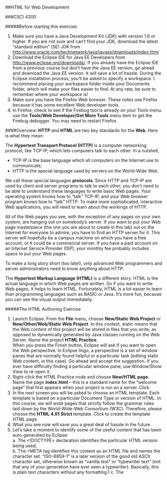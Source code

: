 ##HTML for Web Development

###CSCI 4300

#####Before starting this exercise:
1. Make sure you have a Java Development Kit (JDK) with version 1.6 or higher. If you are not sure and can’t find your JDK, download the latest “standard edition” (SE)  JDK from http://www.oracle.com/technetwork/java/javase/downloads/index.html
2. Download the Eclipse IDE for Java EE Developers from http://www.eclipse.org/downloads/. If you already have the Eclipse IDE from a previous course but don’t have the Java EE version, go ahead and download the Java EE version. It will save a lot of hassle.
During the Eclipse installation process, you’ll be asked to specify a workspace. I recommend placing your workspace folder inside your Documents folder, which will make your files easier to find. At any rate, be sure to remember where your workspace is!
3. Make sure you have the Firefox Web browser. These notes use Firefox because it has some excellent Web developer tools.
4. In Firefox, check to see if the Firebug tool is already on your Tools menu.  use the **Tools/Web Developer/Get More Tools** menu item to get the Firebug debugger. You may need to restart Firefox. 

####Overview: 
**HTTP** and **HTML** are two key standards for the **Web**. Here is what they mean:

The **Hypertext Transport Protocol (HTTP)** is a computer networking protocol, like TCP-IP, which lets computers talk to each other. In a nutshell,
* TCP-IP is the base language which all computers on the Internet use to communicate;
* HTTP is the special language used by servers on the World-Wide Web. 

We call these special languages **protocols**. Since HTTP and TCP-IP are used by client and server programs to talk to each other, you don’t need to be able to understand these languages to write basic Web pages. Your operating system knows how to “talk” TCP-IP, and your Web browser program knows how to “talk” HTTP. To make more sophisticated, interactive Web applications, you will need to learn about the workings of HTTP.

All of the Web pages you see, with the exception of any pages on your own system, are hanging out on somebody’s server. If you want to put your Web page masterpiece (the one you are about to create in this lab) out on the Internet for everyone to admire, you have to find an HTTP server for it. This server will hopefully be a campus machine on which you have a free account, or it could be a commercial server. If you have a paid account on an Internet Service Provider (ISP), your monthly fee probably includes space to put your Web pages.

To make a long story short (too late!), only advanced Web programmers and server administrators need to know anything about HTTP. 

The **Hypertext Markup Language (HTML)** is a different story. HTML is the actual language in which Web pages are written. So if you want to write Web pages, it helps to learn HTML. Fortunately, HTML is a lot easier to learn than programming languages such as BASIC or Java. It’s more fun, because you can see the visual output immediately.

#####The HTML Authoring Exercise
1. Launch Eclipse. From the **File** menu, choose **New/Static Web Project** or **New/Other/Web/Static Web Project**. In this context, static means that the Web content of this project will be stored in files that you write, as opposed to dynamically generated by Java classes running on the Web Server. Name the project **HTML Practice**.  
When you press the Finish button, Eclipse will ask if you want to open the Web perspective. In Eclipse lingo, a perspective is a set of window panes that are normally found helpful or a particular task (editing static Web content, in this case). Go ahead and accept the suggestion. If you ever have difficulty finding a particular window pane, use Window/Show View to re-open it.
2. Right-click the HTML Practice node and choose **New/HTML page**. Name the page **index.html** – this is a standard name for the “welcome page” that first appears when your project is run on a server. Click.
3. In the next screen you will be asked to choose an HTML template. Each template is based on a particular Document Type or version of HTML. In this course, we will write pages that strictly follow the grammar rules laid down by the World-Wide-Web Consortium (W3C). Therefore, please choose the **HTML 4.01 Strict** template. Click  to create the template HTML page.
4. What you see now will save you a great deal of hassle in the future. 
5. Let’s take a moment to identify some of the useful content that has been auto-generated by Eclipse:  
a. The <!DOCTYPE> declaration identifies the particular HTML version being used;  
b. The <META tag identifies this content as an HTML file and names the character set. “ISO-8859-1” is a later version of the good old ASCII character set, otherwise known as “vanilla text” or “typewriter text” (not that any of your generation have ever seen a typewriter). Basically, this is plain text characters without any formatting.1
c. The <title> of the page will appear in the title bar when the page is viewed in a browser.  
d. The <body> of the page will appear in the main browser window. Right now, the body is empty.  
6. Change the title of the page to “My first Web page,” as shown at right.
7. Add content to the body of the page, “Hey Look! I’m a Web page!”
8. Now let’s look at the page with Eclipse’s built-in browser. First, save your changes by clicking the SaveAll icon .  In the Project Explorer view, open the HTML practice node so that you can see **index.html** in the WebContent folder. Right-click index.html and choose Open With/Web Browser. You should see “Hey Look! I’m a Web Page!” in the browser window and the title, “My first Web page” on the Eclipse tab.
9. Launch Firefox and open this page. (If you don’t see a File menu, click the Firefox tab and look under **New Tab**. Navigate to your workspace folder (you did remember where this is, right?) and find index.html in the WebContent folder. It should look more or less the same as in the Eclipse built-in browser.

####Validating your Web Page
**Validation** is a mechanical process to verify that your page follows the formally defined rules of HTML grammar. These rules can be picky, just as when someone makes you use precisely correct English grammar. We use the validation check for two reasons:

1. Checking the grammar can reveal subtle errors in our HTML source code;
2. HTML code that complies with the formal grammar is much less likely to suffer **browser incompatibility** problems: pages that display fine in one browser, but look terrible in a different browser.

To use the validator, open a new browser tab  from the File menu. Navigate to http://validator.w3.org, the validator page. Use the **File Upload** interface shown here. Use the **Browse** button to find your file, and then click the **Check** button to validate the file.  
Your first attempt will yield an error message similar to the one shown at right. If you read the accompanying verbiage, you will (maybe) see that the validator doesn’t recognize your DOCTYPE declaration.  
This appears to be a glitch in Eclipse. You can fix it by editing your DOCTYPE declaration to remove the word STRICT, as shown here. Save your work and reload in to the validator page. The “Unable to determine parse mode” error should now disappear. 
You should now see the following error (maybe not on line 8):

What is the validator saying? Well, it clearly says you are not writing valid code! But what is wrong?
Read the error message closely. Validator suggests that you might have put text directly into the body, and that is exactly what we did. The suggested remedy is to put the text into a **container** element, such as a paragraph element.

Let’s try it!  Go back to Eclipse and add a `<p>` paragraph tag as shown. Now go to the end of the line and type “</”. Eclipse recognizes the start of a closing tag, and autocompletes the `</p>` closing tag. Way cool, eh?  
Save the page and reload Validator again. This time you should see the success message shown below. Yippee!

Click on the Mozilla tab that contains your page and click the Reload button. The display should stay exactly the same. 

Now use an `<h1>` tag to add a header to the page, as shown here. Watch for Eclipse to autocomplete the closing tag! Revalidate the page.

####The Firebug debugger
In Firefox, find the Firebug button  and click it. You should now see a window in which you can explore the HTML structure of the document. Way cool, eh?

Now close the Firebug window . Select . Right-click and choose  (not ). Firebug re-opens and is focused on the particular element you chose. The relationship between tags and elements is a bit subtle: tags in the source code create elements in the document. The elements are more abstract entities, like Java objects. More about this later in this exercise.)

####Images and Attributes
Web pages are **compound documents**, meaning that the page content might be contained in multiple files. Images are one example of this: the actual image content is contained in a separate file in one of the standard image file formats such as .PNG, .BMP, .GIF, or .JPG.

Add the code shown at right to your **index.jsp** page to create an image element. The notations src=… and alt=… are **attributes**. Attribute values are always defined within the opening HTML tag using **name-value semantics**, as shown here. In this case the names of the two attributes are src and alt. 

As you can probably guess, the src attribute gives the name of the file that contains the actual image data. To find the meaning of the alt attribute, open a Web browser window to **blooberry.com** and select the HTML reference. Look up the IMG element and find the meaning of the ALT attribute under “Specific Attributes.” The description may be a little obscure, so save **index.jsp** and view it in your browser. The browser is unable to display the actual image (because the file is not there!) so you will see the alt message instead. 

To fix the problem, download the **FredFlintstone.jpg** file from the Exercises folder of eLC, and store it in your Web Contents folder in the Eclipse workspace folder for this project. Reload the page – you should now see Fred in all his glory!

**Height and width attributes:**  Right-click on the Fred Flintstone image and choose **View Image Info**. You should see a message similar to the one at right. The message mentions **caching** an image; this is the browser’s trick of storing the image file in local storage so that when you reload a page, the image can be retrieved from the cache instead of being downloaded from the Web. 

In this case, the image was not cached because it is already stored on local storage. To see what is in the Firefox cache, type **about:cache** in the URL bar. Click **List Cache entries** to see the files that Firefox has cached – they will be media files downloaded from the Web.

Go back to the HTML source code for this page in Eclipse, and add the width and height attributes as shown here. This is considered good practice, because if your page is downloaded over a slow Internet connection, the browser won’t know the image size until the image has finished downloading. With the width and height attributes specified, the browser can lay out a 202 x 433 pixel rectangle and arrange the rest of the page content around it, while waiting for the image to download.

####Intellectual Property and Intellectual Honesty
Any time we use page content that we did not create, such as Fred’s image, there are legal and ethical issues to consider:

**Intellectual property** is a legal issue: are we violating the property rights of the copyright owner? In general, non-commercial academic productions are covered by the Fair Use Doctrine, which allows limited exemptions from copyright laws for scholarly purposes.

**Intellectual honesty** is known around here as “Academic Honesty,” but goes further than that. Intellectual honesty means not passing off someone else’s creative work as your own. Just as you always give attribution to quotes in your term papers, you should give attribution to the provider of your Web page content. (If that provider in turn ripped it off from somebody else, that’s too bad, but I won’t require you to chase down the original copyright holder. In a commercial application, you definitely should.)  
In summary, please add a note of attribution for anything you copy. This can be visible (my preference) or hidden as a code comment. In this way we are not only being honest about our own work, but honoring the creation of others. Here is an attribution for the Fred Flintstone image, included in an **HTML comment**:

####The DIV element  
Try validating index.html again. You should get a slew of errors, starting with “character data is not allowed here.” The first suggested possible error in the validator is “putting text directly in the body of the document without wrapping it in a container element,” which is precisely what we’ve done. 

The error message also gives a list of possible start tags that might solve the problem. We’ll use the DIV element. Look up DIV at www.blooberry.com, and follow the link to the description of **Block Formatting**. You need not read this page in its entirety (although that would be worthwhile). Just notice that block formatted elements should have a line break before and after.

Edit your page to add a `<div>` tag before the `<img>` tag and a `</div>` tag after. The page should now validate. However, the DIV element also will force the image to occupy its own horizontal division of the page. Later on, we’ll show how to lay out an image side-by-side with text and to wrap text around an image.

####Lists and Tables
HTML lists and tables are called **container** elements:
* A **list element** contains **list item elements**, which contain the actual list item text;
* A **table element** contains **table row elements**, which contain **table data elements**, which contain the actual data.

Lists can be ordered lists (numbered lists) or unordered lists (bullet lists). Later we will show how to add styling to make an ordered list display its items as 1, 2, 3, or A, B, C, or I, II, III as well as other numbering types. 

Let’s start by creating a couple of lists. In your project, create a new HTML file named vonManderpootz.html, which will chronicle a character from the 1930’s science fiction stories of Stanley Weinbaum. Here is the result and the starter HTML code:

When you have finished generating this list, use the validation service at validator.w3.org to make sure that it validates as HTML 4.01 Strict.

**Nested lists:** Now add sub-lists to the last two unordered list items as shown here. Each sub-list is a part of a list item; for example, the list of composers is a  part of the list item, “concert pianist.” Therefore, the entire list of composers, including the `<ol>` and `</ol>` tags, must come between the `<li>` and `</li>` tags of the “concert pianist” list item. As you can see here, the sub-list should come after the text content of this list item. Try it out!

When you have completed the two sub-lists, make sure they validate. Then return to von Manderpootz.html and launch **Firebug** by clicking the bug icon  at the bottom right corner of your Firefox window. Click on the HTML tab and open  the second list, which appears as a `<ul>` element. You should see that the third and fourth list items can be opened to reveal their sub-lists, as shown here. Do you see how the nested tags in your HTML code correspond to the tree structure shown in Firebug?

**Tables:** create another page called **morningSchedules.html** (using HTML 4.01 Strict, as always!) We will create an HTML table to represent a hypothetical student’s MWF morning schedule, as shown here. Tables have a more complex containment structure: tables contain table rows (TR elements), which contain table data (TD elements). Complete the starter code to reproduce the table shown below. You will not see the borders between table cells yet! Make sure your code validates before proceeding.

**Attributes:** How can we get the borders? Open a separate Web browser window to www.blooberry.com and select the HTML reference. Navigate to the TABLE element and look under “Specific attributes” for the Border attribute. See if you can find these two key facts about the Border attribute:
* It is valid HMTL 4.01 Strict;
* Its value should be an integer denoting the border width in pixels.

Attribute values are always defined within the opening HTML tag using **name-value semantics**, as shown here. In this case the attribute name is “border,” and the attribute value is “1.” Although this particular attribute value is an integer, it is conventional to always enclose attribute values in quotes.2

**Table headers:** in your blooberry browser window, look up the TH element. Try changing the TD elements in the first row and the first column of your table to TH elements. Does this look better?

**Merging table cells:** Look up the TD element in your Blooberry reference and find the rowspan attribute. Using this attribute, define the two “Chem Lab” elements in the third row to take up two rows each. Remember that attributes are defined inside the opening tag, using name-value syntax.  When this is done, the “Chem Lab” elements in the fourth row are no longer needed, because the third row elements now fill their slots in the table. The result should look like the example at right. 

By the way, there is also a “colspan” attribute for use when a table cell spans multiple columns.

####The Document Object Model
Use the Firebug HTML tab to open the `<table>` element. You will see an element, `<tbody>`,  that does not correspond to any tag in the HTML source code. TBODY represents the the body of the table, as opposed to specialized header and footer rows. We don’t identify our header rows as such in this simple table, but if you write tables that span multiple pages you might want to look into the THEAD element.

TBODY is part of the **Document Object Model (DOM)**, which is how Web browsers represent a document as collection of objects. As you have seen, tag pairs such as `<li> … </li>` create **elements** that you can view in Firebug; these elements are part of the DOM. But as you have just seen, the DOM contains more than these elements. We’ll have more to say about the DOM later on in this course.

**Tables for side-by-side layout:** Tables are commonly used to lay elements out side-by-side. Return to your **vonManderpootz.html** page and create a table with one row, two TD elements, and no border. Move the lists and their headers into the first TD, and put an image tag in the second TD. Set the **src** attribute to “MadScientist.jpg” and the **alt** attribute to “A shining example of Humanity”. Also add an `<h3>` header element, “Dr. Felix von Manderpootz,” before the `<img>` tag.

Download the “MadScientist.jpg” file from eLC and store it into your WebContent folder. If you have done everything correctly, the result should look like the image at right.

Giving attribution: as mentioned above, it is important to be respectful of intellectual property and also to honor the creative work of those who have gone before us. Add the following paragraph below your page:

####Input Elements
 HTML input elements allow the user to specify input variables that will be used by Web applications. (We will show how the Web apps access these values later on.) Input variables are specified using name-value syntax again: the variable name is specified in the HTML code, and the value is whatever the user enters. 

Return to index.html and add this code at the bottom of the page. Save and view the results; you should see empty text boxes for the user to enter their first and last name. Note that the name attribute is not visible to the user, so we must add a prompt.

It’s possible to specify initial values for the text boxes. Try adding value attributes as shown at right. When you save and view the page, you will see the values in the text boxes. However, you can still type in text to override these values. Single quotes and double quotes are equivalent in this context.

Revalidate index.html again. You should get a slew of errors, starting with “character data is not allowed here. Once again, we have “[put] text directly in the body of the document without wrapping it in a container element.” Do you remember how we fixed that problem with the Fred Flintstone image? This time, use a <P> element as your container. Revalidate the page to confirm.

####About HTML 5
HTML 5 is the latest version of HTML, but it has not yet been accepted as a W3C standard and is not fully supported by all browsers. To learn some of the cool features of HTML5, visit http://www.w3schools.com/html/html5_intro.asp. I especially like the new input elements! We won’t be using HTML 5 in this course, however.

